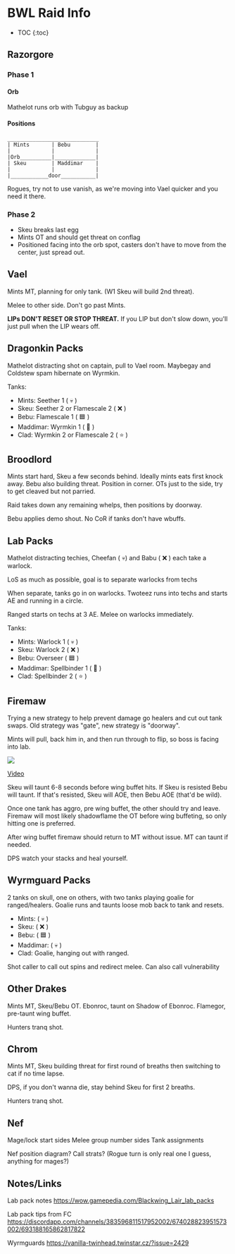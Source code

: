 # BWL Raid Info

* TOC
{:toc}

## Razorgore

### Phase 1
#### Orb
Mathelot runs orb with Tubguy as backup

#### Positions
```
_____________________________
| Mints       | Bebu        |
|             |             |
|Orb__________|_____________|
| Skeu        | Maddimar    |
|             |             |
|____________door___________|
```

Rogues, try not to use vanish, as we're moving into Vael quicker and you need it there.

### Phase 2
* Skeu breaks last egg
* Mints OT and should get threat on conflag
* Positioned facing into the orb spot, casters don't have to move from the center, just spread out.

## Vael

Mints MT, planning for only tank. (W1 Skeu will build 2nd threat).

Melee to other side. Don't go past Mints.

**LIPs DON'T RESET OR STOP THREAT.** If you LIP but don't slow down, you'll just pull when the LIP wears off.

## Dragonkin Packs

Mathelot distracting shot on captain, pull to Vael room. Maybegay and Coldstew spam hibernate on Wyrmkin.

Tanks:
* Mints: Seether 1 ( :skull: )
* Skeu: Seether 2 or Flamescale 2 ( :x: )
* Bebu: Flamescale 1 ( :blue_square: )
* Maddimar: Wyrmkin 1 ( :crescent_moon: ) 
* Clad: Wyrmkin 2 or Flamescale 2 ( :star: )

## Broodlord
Mints start hard, Skeu a few seconds behind. Ideally mints eats first knock away. Bebu also building threat. Position in corner. OTs just to the side, try to get cleaved but not parried.

Raid takes down any remaining whelps, then positions by doorway. 

Bebu applies demo shout. No CoR if tanks don't have wbuffs.

## Lab Packs

Mathelot distracting techies, Cheefan ( :skull:) and Babu ( :x: ) each take a warlock.

LoS as much as possible, goal is to separate warlocks from techs

When separate, tanks go in on warlocks. Twoteez runs into techs and starts AE and running in a circle.

Ranged starts on techs at 3 AE. Melee on warlocks immediately.

Tanks:
* Mints: Warlock 1 ( :skull: )
* Skeu: Warlock 2 ( :x: )
* Bebu: Overseer ( :blue_square: )
* Maddimar: Spellbinder 1 ( :crescent_moon: )
* Clad: Spellbinder 2 ( :star: )

## Firemaw

Trying a new strategy to help prevent damage go healers and cut out tank swaps.
Old strategy was "gate", new strategy is "doorway".

Mints will pull, back him in, and then run through to flip, so boss is facing into lab.

![](https://user-images.githubusercontent.com/64050515/79832084-81236880-835d-11ea-80fc-7e8d6b043873.jpg)

[Video](https://clips.twitch.tv/HungryBenevolentBaboonYouDontSay)

Skeu will taunt 6-8 seconds before wing buffet hits.
If Skeu is resisted Bebu will taunt. If that's resisted, Skeu will AOE, then Bebu AOE (that'd be wild).

Once one tank has aggro, pre wing buffet, the other should try and leave.
Firemaw will most likely shadowflame the OT before wing buffeting, so only hitting one is preferred.

After wing buffet firemaw should return to MT without issue.
MT can taunt if needed.

DPS watch your stacks and heal yourself.

## Wyrmguard Packs

2 tanks on skull, one on others, with two tanks playing goalie for ranged/healers. Goalie runs and taunts loose mob back to tank and resets.

* Mints: ( :skull: )
* Skeu: ( :x: )
* Bebu: ( :blue_square: )
* Maddimar: ( :skull: )
* Clad: Goalie, hanging out with ranged.

Shot caller to call out spins and redirect melee. Can also call vulnerability

## Other Drakes

Mints MT, Skeu/Bebu OT. Ebonroc, taunt on Shadow of Ebonroc. Flamegor, pre-taunt wing buffet.

Hunters tranq shot.

## Chrom

Mints MT, Skeu building threat for first round of breaths then switching to cat if no time lapse.

DPS, if you don't wanna die, stay behind Skeu for first 2 breaths.

Hunters tranq shot.

## Nef

Mage/lock start sides
Melee group number sides
Tank assignments

Nef position diagram?
Call strats? (Rogue turn is only real one I guess, anything for mages?)

## Notes/Links
Lab pack notes https://wow.gamepedia.com/Blackwing_Lair_lab_packs

Lab pack tips from FC
https://discordapp.com/channels/383596811517952002/674028823951573002/693188165862817822

Wyrmguards
https://vanilla-twinhead.twinstar.cz/?issue=2429
